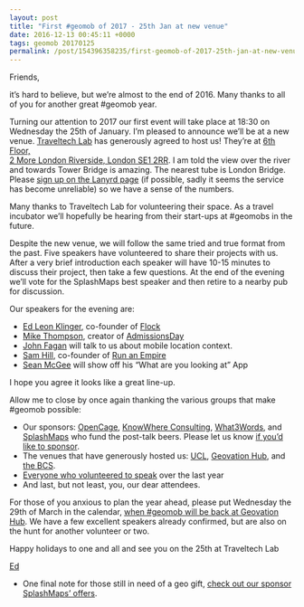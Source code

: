 ```yaml
--- 
layout: post
title: "First #geomob of 2017 - 25th Jan at new venue"
date: 2016-12-13 00:45:11 +0000
tags: geomob 20170125
permalink: /post/154396358235/first-geomob-of-2017-25th-jan-at-new-venue
---
```

Friends,

it’s hard to believe, but we’re almost to the end of 2016\. Many thanks to all of you for another great #geomob year.

Turning our attention to 2017 our first event will take place at 18:30 on Wednesday the 25th of January. I’m pleased to announce we’ll be at a new venue. [Traveltech Lab](http://thetrampery.com/workspaces/traveltech-lab/) has generously agreed to host us! They’re at [6th Floor,  
2 More London Riverside, London SE1 2RR](http://osm.org/go/euu6Ajdnz-?m=). I am told the view over the river and towards Tower Bridge is amazing. The nearest tube is London Bridge. Please [sign up on the Lanyrd page](http://lanyrd.com/2017/geomob/) (if possible, sadly it seems the service has become unreliable) so we have a sense of the numbers. 

Many thanks to Traveltech Lab for volunteering their space. As a travel incubator we’ll hopefully be hearing from their start-ups at #geomobs in the future.  

Despite the new venue, we will follow the same tried and true format from the past. Five speakers have volunteered to share their projects with us. After a very brief introduction each speaker will have 10-15 minutes to discuss their project, then take a few questions. At the end of the evening we’ll vote for the SplashMaps best speaker and then retire to a nearby pub for discussion. 

Our speakers for the evening are:

*   [Ed Leon Klinger](https://twitter.com/edleonklinger), co-founder of [Flock](http://www.flyflock.io/)
*   [Mike Thompson](https://twitter.com/mikejthompson), creator of [AdmissionsDay](http://admissionsday.co.uk/)
*   [John Fagan](https://twitter.com/johnbfagan) will talk to us about mobile location context.
*   [Sam Hill](https://twitter.com/SamHillDesign), co-founder of [Run an Empire](http://www.runanempire.com/)
*   [Sean McGee](https://twitter.com/HertsWestUK) will show off his “What are you looking at” App

I hope you agree it looks like a great line-up. 

Allow me to close by once again thanking the various groups that make #geomob possible:  

*   Our sponsors: [OpenCage](https://geocoder.opencagedata.com/), [KnowWhere Consulting](http://knowwhereconsulting.co.uk/), [What3Words](http://what3words.com/), and [SplashMaps](http://www.splash-maps.com/) who fund the post-talk beers. Please let us know [if you’d like to sponsor](http://geomobldn.org/sponsorship).
*   The venues that have generously hosted us: [UCL](https://www.ucl.ac.uk/gis), [Geovation Hub](https://geovation.uk/hub/), and [the BCS](http://geospatial.bcs.org/lisg/).
*   [Everyone who volunteered to speak](http://geomobldn.org/past-speakers) over the last year
*   And last, but not least, you, our dear attendees.

For those of you anxious to plan the year ahead, please put Wednesday the 29th of March in the calendar, [when #geomob will be back at Geovation Hub](http://lanyrd.com/2017/geomob-march/). We have a few excellent speakers already confirmed, but are also on the hunt for another volunteer or two.  

Happy holidays to one and all and see you on the 25th at Traveltech Lab

[Ed](https://twitter.com/freyfogle)

- One final note for those still in need of a geo gift, [check out our sponsor SplashMaps’ offers](http://www.splash-maps.com/3-good-reasons/).